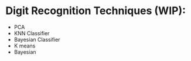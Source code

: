 # Digit Recognition Techniques (WIP):
* PCA
* KNN Classifier
* Bayesian Classifier
* K means
* Bayesian
